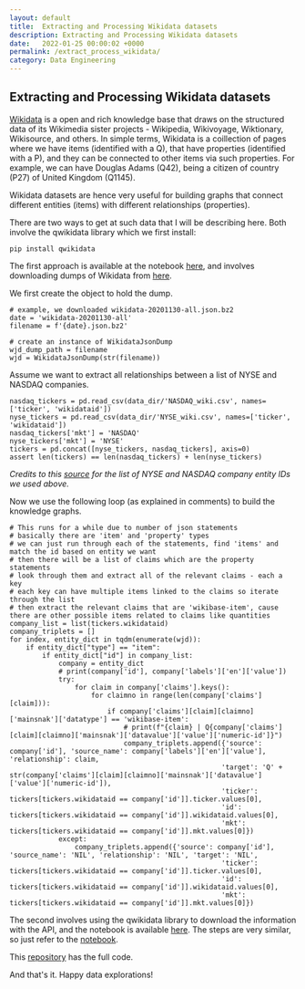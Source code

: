 ```yaml
---
layout: default
title:  Extracting and Processing Wikidata datasets
description: Extracting and Processing Wikidata datasets
date:   2022-01-25 00:00:02 +0000
permalink: /extract_process_wikidata/
category: Data Engineering
---
```

## Extracting and Processing Wikidata datasets

[Wikidata][1] is a open and rich knowledge base that draws on the structured data of its Wikimedia sister projects - Wikipedia, Wikivoyage, Wiktionary, Wikisource, and others. 
In simple terms, Wikidata is a coillection of pages where we have items (identified with a Q), that have properties (identified with a P), and they can be connected to other items via such properties.
For example, we can have Douglas Adams (Q42), being a citizen of country (P27) of United Kingdom (Q1145).

Wikidata datasets are hence very useful for building graphs that connect different entities (items) with different relationships (properties).

There are two ways to get at such data that I will be describing here. Both involve the qwikidata library which we first install:
```
pip install qwikidata
```

The first approach is available at the notebook [here][3], and involves downloading dumps of Wikidata from [here][2]. 

We first create the object to hold the dump.
```
# example, we downloaded wikidata-20201130-all.json.bz2 
date = 'wikidata-20201130-all'
filename = f'{date}.json.bz2'

# create an instance of WikidataJsonDump
wjd_dump_path = filename
wjd = WikidataJsonDump(str(filename))
```

Assume we want to extract all relationships between a list of NYSE and NASDAQ companies. 
```
nasdaq_tickers = pd.read_csv(data_dir/'NASDAQ_wiki.csv', names=['ticker', 'wikidataid'])
nyse_tickers = pd.read_csv(data_dir/'NYSE_wiki.csv', names=['ticker', 'wikidataid'])
nasdaq_tickers['mkt'] = 'NASDAQ'
nyse_tickers['mkt'] = 'NYSE'
tickers = pd.concat([nyse_tickers, nasdaq_tickers], axis=0)
assert len(tickers) == len(nasdaq_tickers) + len(nyse_tickers)
```

_Credits to this [source][6] for the list of NYSE and NASDAQ company entity IDs we used above._

Now we use the following loop (as explained in comments) to build the knowledge graphs.
```
# This runs for a while due to number of json statements
# basically there are 'item' and 'property' types
# we can just run through each of the statements, find 'items' and match the id based on entity we want
# then there will be a list of claims which are the property statements
# look through them and extract all of the relevant claims - each a key
# each key can have multiple items linked to the claims so iterate through the list
# then extract the relevant claims that are 'wikibase-item', cause there are other possible items related to claims like quantities
company_list = list(tickers.wikidataid)
company_triplets = []
for index, entity_dict in tqdm(enumerate(wjd)):
    if entity_dict["type"] == "item":
        if entity_dict["id"] in company_list:
            company = entity_dict
            # print(company['id'], company['labels']['en']['value'])
            try:
                for claim in company['claims'].keys():
                    for claimno in range(len(company['claims'][claim])):
                        if company['claims'][claim][claimno]['mainsnak']['datatype'] == 'wikibase-item':
                            # print(f"{claim} | Q{company['claims'][claim][claimno]['mainsnak']['datavalue']['value']['numeric-id']}")
                            company_triplets.append({'source': company['id'], 'source_name': company['labels']['en']['value'], 'relationship': claim, 
                                                    'target': 'Q' + str(company['claims'][claim][claimno]['mainsnak']['datavalue']['value']['numeric-id']),
                                                    'ticker': tickers[tickers.wikidataid == company['id']].ticker.values[0], 
                                                    'id': tickers[tickers.wikidataid == company['id']].wikidataid.values[0], 
                                                    'mkt': tickers[tickers.wikidataid == company['id']].mkt.values[0]})
            except:
                company_triplets.append({'source': company['id'], 'source_name': 'NIL', 'relationship': 'NIL', 'target': 'NIL',
                                                    'ticker': tickers[tickers.wikidataid == company['id']].ticker.values[0], 
                                                    'id': tickers[tickers.wikidataid == company['id']].wikidataid.values[0], 
                                                    'mkt': tickers[tickers.wikidataid == company['id']].mkt.values[0]})

```

The second involves using the qwikidata library to download the information with the API, and the notebook is available [here][4]. The steps are very similar, so just refer to the [notebook][4].


This [repository][5] has the full code.


And that's it. Happy data explorations!


[1]:	https://www.wikidata.org/wiki/Wikidata:Main_Page
[2]:	https://archive.org/details/wikimediadownloads?and[]="Wikidata+entity+dumps"
[3]:    https://github.com/playgrdstar/wikidata_kg/blob/main/extract_wikidata_from_dump.ipynb
[4]:    https://github.com/playgrdstar/wikidata_kg/blob/main/extract_wikidata_from_api.ipynb
[5]:    https://github.com/playgrdstar/wikidata_kg
[6]:    https://github.com/fulifeng/Temporal_Relational_Stock_Ranking
